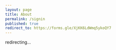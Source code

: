 ```yaml
---
layout: page
title: About
permalink: /signin
published: true
redirect_to: https://forms.gle/XjKK6LdWmq5ykoQY7
---
```



redirecting...
